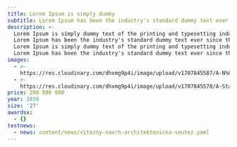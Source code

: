 ```yaml
---
title: Lorem Ipsum is simply dummy
subtitle: Lorem Ipsum has been the industry's standard dummy text ever since the 1500s
description: >-
  Lorem Ipsum is simply dummy text of the printing and typesetting industry.
  Lorem Ipsum has been the industry's standard dummy text ever since the 1500s.
  Lorem Ipsum is simply dummy text of the printing and typesetting industry.
  Lorem Ipsum has been the industry's standard dummy text ever since the 1500s
images:
  - >-
    https://res.cloudinary.com/dhxmg9p4i/image/upload/v1707845587/A-N%C3%A1vrhy/MIT_DayNight_06_Night_Final_omcli8.jpg
  - >-
    https://res.cloudinary.com/dhxmg9p4i/image/upload/v1707845570/A-Stavby/MIT_DayNight_06_Day_Final_etrmjn.jpg
price: 200 000 000
year: 2038
size: '27'
awardsx:
  - {}
testnews:
  - news: content/news/vitezny-navrh-architektonicka-soutez.yaml
---
```


